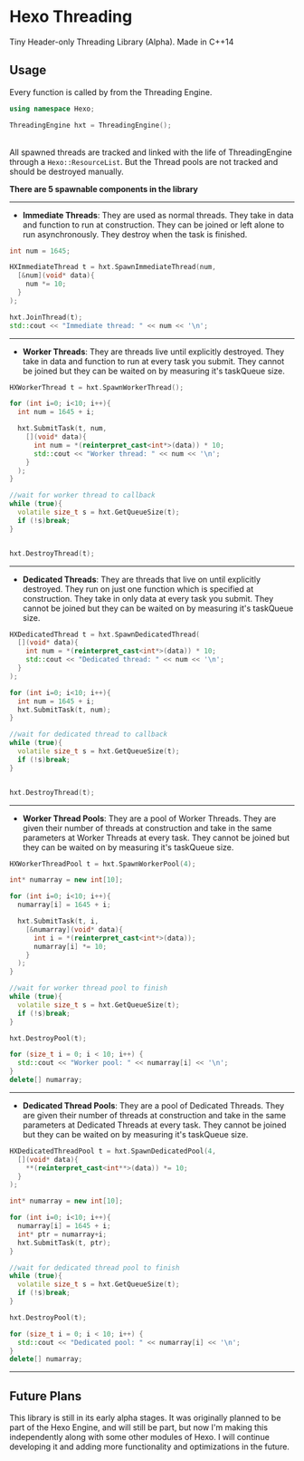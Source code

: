 # Hexo Threading
Tiny Header-only Threading Library (Alpha). Made in C++14


## Usage

Every function is called by from the Threading Engine.

```c++
using namespace Hexo;

ThreadingEngine hxt = ThreadingEngine();
```

\
All spawned threads are tracked and linked with the life of ThreadingEngine through a `Hexo::ResourceList`. But the Thread pools are not tracked and should be destroyed manually.



**There are 5 spawnable components in the library**

****
- **Immediate Threads**: They are used as normal threads. They take in data and function to run at construction. They can be joined or left alone to run asynchronously. They destroy when the task is finished.

```c++
int num = 1645;

HXImmediateThread t = hxt.SpawnImmediateThread(num,
  [&num](void* data){
    num *= 10;
  }
);

hxt.JoinThread(t);
std::cout << "Immediate thread: " << num << '\n';
```


****
- **Worker Threads**: They are threads live until explicitly destroyed. They take in data and function to run at every task you submit. They cannot be joined but they can be waited on by measuring it's taskQueue size.

```c++
HXWorkerThread t = hxt.SpawnWorkerThread();

for (int i=0; i<10; i++){
  int num = 1645 + i;

  hxt.SubmitTask(t, num,
    [](void* data){
      int num = *(reinterpret_cast<int*>(data)) * 10;
      std::cout << "Worker thread: " << num << '\n';
    }
  );
}

//wait for worker thread to callback
while (true){
  volatile size_t s = hxt.GetQueueSize(t);
  if (!s)break;
}


hxt.DestroyThread(t);
```


****
- **Dedicated Threads**: They are threads that live on until explicitly destroyed. They run on just one function which is specified at construction. They take in only data at every task you submit. They cannot be joined but they can be waited on by measuring it's taskQueue size.

```c++
HXDedicatedThread t = hxt.SpawnDedicatedThread(
  [](void* data){
    int num = *(reinterpret_cast<int*>(data)) * 10;
    std::cout << "Dedicated thread: " << num << '\n';
  }
);

for (int i=0; i<10; i++){
  int num = 1645 + i;
  hxt.SubmitTask(t, num);
}

//wait for dedicated thread to callback
while (true){
  volatile size_t s = hxt.GetQueueSize(t);
  if (!s)break;
}


hxt.DestroyThread(t);
```


****
- **Worker Thread Pools**: They are a pool of Worker Threads. They are given their number of threads at construction and take in the same parameters at Worker Threads at every task. They cannot be joined but they can be waited on by measuring it's taskQueue size.

```c++
HXWorkerThreadPool t = hxt.SpawnWorkerPool(4);

int* numarray = new int[10];

for (int i=0; i<10; i++){
  numarray[i] = 1645 + i;

  hxt.SubmitTask(t, i,
    [&numarray](void* data){
      int i = *(reinterpret_cast<int*>(data));
      numarray[i] *= 10;
    }
  );
}

//wait for worker thread pool to finish
while (true){
  volatile size_t s = hxt.GetQueueSize(t);
  if (!s)break;
}

hxt.DestroyPool(t);

for (size_t i = 0; i < 10; i++) {
  std::cout << "Worker pool: " << numarray[i] << '\n';
}
delete[] numarray;
```


****
- **Dedicated Thread Pools**: They are a pool of Dedicated Threads. They are given their number of threads at construction and take in the same parameters at Dedicated Threads at every task. They cannot be joined but they can be waited on by measuring it's taskQueue size.

```c++
HXDedicatedThreadPool t = hxt.SpawnDedicatedPool(4,
  [](void* data){
    **(reinterpret_cast<int**>(data)) *= 10;
  }
);

int* numarray = new int[10];

for (int i=0; i<10; i++){
  numarray[i] = 1645 + i;
  int* ptr = numarray+i;
  hxt.SubmitTask(t, ptr);
}

//wait for dedicated thread pool to finish
while (true){
  volatile size_t s = hxt.GetQueueSize(t);
  if (!s)break;
}

hxt.DestroyPool(t);

for (size_t i = 0; i < 10; i++) {
  std::cout << "Dedicated pool: " << numarray[i] << '\n';
}
delete[] numarray;
```


****
## Future Plans
This library is still in its early alpha stages. It was originally planned to be part of the Hexo Engine, and will still be part, but now I'm making this independently along with some other modules of Hexo. I will continue developing it and adding more functionality and optimizations in the future.
